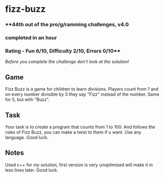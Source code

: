 # fizz-buzz
### **44th out of the pro/g/ramming challenges, v4.0
### completed in an hour
### Rating - Fun 6/10, Difficulty 2/10, Errors 0/10**
*Before you complete the challenge don't look at the solution!*

## Game
Fizz Buzz is a game for children to learn divisions. Players count from 1 and on every number divisible by 3 they say "Fizz" instead of the number. Same for 5, but with "Buzz".
## Task
Your task is to create a program that counts from 1 to 100. And follows the rules of Fizz Buzz, you can make a twist to them if u want. Use any language. Good luck.
## Notes
Used c++ for my solution, first version is very unoptimized will make it in less lines later. Good luck. 
